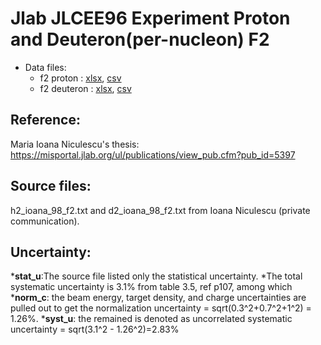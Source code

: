 # Jlab JLCEE96 Experiment Proton and Deuteron(per-nucleon) F2

* Data files: 
  * f2  proton   : [xlsx](../dataframe/10072.xlsx), [csv](../dataframe/csv/10072.csv)   
  * f2  deuteron : [xlsx](../dataframe/10073.xlsx), [csv](../dataframe/csv/10073.csv)   

## Reference: 

Maria Ioana Niculescu's thesis: https://misportal.jlab.org/ul/publications/view_pub.cfm?pub_id=5397

## Source files: 

h2_ioana_98_f2.txt and d2_ioana_98_f2.txt from Ioana Niculescu (private communication).

## Uncertainty:
*__stat_u__:The source file listed only the statistical uncertainty. 
*The total systematic uncertainty is 3.1% from table 3.5, ref p107, among which 
  *__norm_c__: the beam energy, target density, and charge uncertainties are pulled out to get the normalization uncertainty = sqrt(0.3^2+0.7^2+1^2) = 1.26%. 
  *__syst_u__: the remained is denoted as uncorrelated systematic uncertainty = sqrt(3.1^2 - 1.26^2)=2.83%

